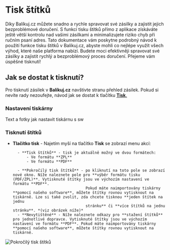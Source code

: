 ﻿---
sidebar_position: 1
---

# Tisk štítků

Díky Balíkuj.cz můžete snadno a rychle spravovat své zásilky a zajistit jejich bezproblémové doručení. S funkcí tisku štítků přímo z aplikace získáváte ještě větší kontrolu nad vašimi zásilkami
a minimalizujete riziko chyb při ručním psaní adres. Tato dokumentace vám poskytne podrobný návod k použití funkce tisku štítků v Balíkuj.cz, abyste mohli co nejlépe využít všech výhod, které naše platforma nabízí. 
Budete moci efektivněji spravovat své zásilky a zajistit rychlý a bezproblémový proces doručení. Přejeme vám úspěšné tisknutí!

## Jak se dostat k tisknutí?

Pro tisknutí zásilek v **Balíkuj.cz** navštivte stranu přehled zásilek. Pokud si nevíte rady nezoufejte, návod jak se dostat k tlačítku [**Tisk**.](/docs/documentation/packages/package-overview#akce-se-zásilkami)

### Nastavení tiskárny

Text a fotky jak nastavit tiskárnu s sw

### Tisknutí štítků

- **Tlačítko tisk** - Najetím myší na tlačítko **Tisk** se zobrazí menu akcí:

		- **Tisk štítků** - tisk je aktuálně možný ve dvou formátech:
			- Ve formátu **ZPL**
			- Ve formátu **PDF**

		- **Pokročilý tisk štítků** - po kliknutí na toto pole se zobrazí nové okno. Níže naleznete pole pro **výběr formátu tisku (PDF/ZPL)**. Vytisknuté štítky jsou ve výchozím nastavení ve formátu **PDF**.
									  Pokud máte naimportovány tiskárny **pomocí našeho software**, můžete štítky rovnou vytisknout na tiskárně. Lze si také zvolit, zda chcete tisknou **jeden štítek na jednu 
									  stránku** či **více štítků na jednu stránku**. *(viz obrázek níže)*
		- **Nevytištěné** - Níže naleznete odkazy pro **stažení štítků** pro jednotlivé dopravce. Vytisknuté štítky jsou ve výchozím nastavení ve formátu **PDF**. Pokud máte naimportovány tiskárny **pomocí našeho software**, můžete štítky rovnou vytisknout na tiskárně.

![Pokročilý tisk štítků](/img/package/overview/advanced-print.png)


